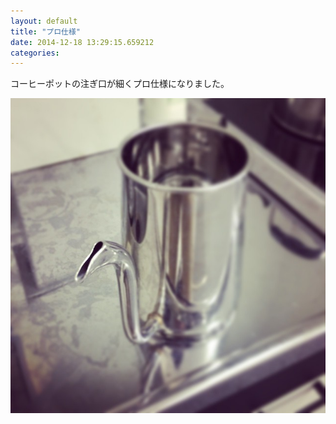 ```yaml
---
layout: default
title: "プロ仕様"
date: 2014-12-18 13:29:15.659212
categories: 
---
```


コーヒーポットの注ぎ口が細くプロ仕様になりました。

![コーヒーポット](/assets/images/201412/10838753_695739747191865_1045427227_n.jpg)



